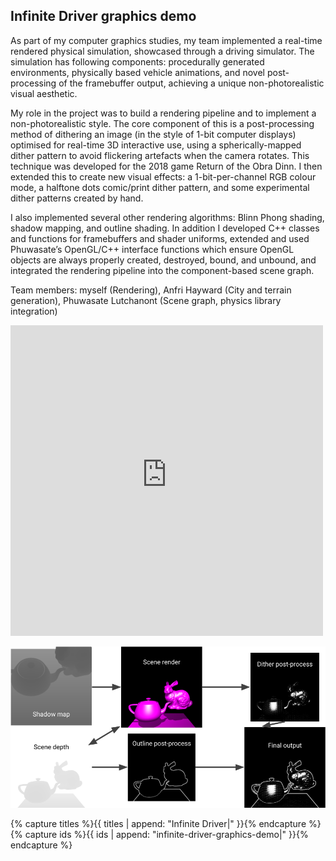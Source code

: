 ## Infinite Driver graphics demo

As part of my computer graphics studies, my team implemented a real-time rendered physical simulation, showcased through a driving simulator. The simulation has following components: procedurally generated environments, physically based vehicle animations, and novel post-processing of the framebuffer output, achieving a unique non-photorealistic visual aesthetic.

My role in the project was to build a rendering pipeline and to implement a non-photorealistic style. The core component of this is a post-processing method of dithering an image (in the style of 1-bit computer displays) optimised for real-time 3D interactive use, using a spherically-mapped dither pattern to avoid flickering artefacts when the camera rotates. This technique was developed for the 2018 game Return of the Obra Dinn. I then extended this to create new visual effects: a 1-bit-per-channel RGB colour mode, a halftone dots comic/print dither pattern, and some experimental dither patterns created by hand.

I also implemented several other rendering algorithms: Blinn Phong shading, shadow mapping, and outline shading. In addition I developed C++ classes and functions for framebuffers and shader uniforms, extended and used Phuwasate’s OpenGL/C++ interface functions which ensure OpenGL objects are always properly created, destroyed, bound, and unbound, and integrated the rendering pipeline into the component-based scene graph.

Team members: myself (Rendering), Anfri Hayward (City and terrain generation), Phuwasate Lutchanont (Scene graph, physics library integration)

<iframe width="500" height="497" src="https://www.youtube-nocookie.com/embed/g4Fx0o5dygc" title="YouTube video player" frameborder="0" allow="accelerometer; autoplay; clipboard-write; encrypted-media; gyroscope; picture-in-picture" allowfullscreen></iframe>

![Rendering pipeline diagram](imgs/infinite-driver-pipeline.png)

{% capture titles %}{{ titles | append: "Infinite Driver|" }}{% endcapture %}
{% capture ids %}{{ ids | append: "infinite-driver-graphics-demo|" }}{% endcapture %}

